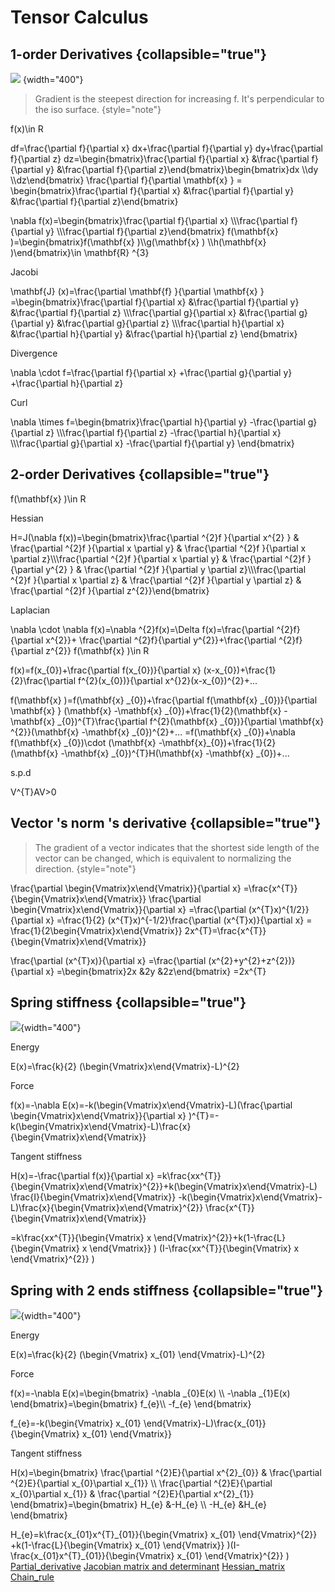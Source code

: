 # Tensor Calculus

## 1-order Derivatives {collapsible="true"}

![](gradient.png) {width="400"}

> Gradient is the steepest direction for increasing f. It's perpendicular to the iso surface.
> {style="note"}

<procedure title="Partial derivative of function of a real variable" >
<code-block lang="tex"> f(x)\in R </code-block>
<p> </p>
<code-block lang="tex"> df=\frac{\partial f}{\partial x} dx+\frac{\partial f}{\partial y} dy+\frac{\partial f}{\partial z} dz=\begin{bmatrix}\frac{\partial f}{\partial x}  &\frac{\partial f}{\partial y}  &\frac{\partial f}{\partial z}\end{bmatrix}\begin{bmatrix}dx \\dy \\dz\end{bmatrix}  </code-block>
</procedure>


<procedure title="Gradient" >
<code-block lang="tex"> \frac{\partial f}{\partial \mathbf{x} } = \begin{bmatrix}\frac{\partial f}{\partial x}  &\frac{\partial f}{\partial y}  &\frac{\partial f}{\partial z}\end{bmatrix} </code-block>
<p> </p>
<code-block lang="tex"> \nabla f(x)=\begin{bmatrix}\frac{\partial f}{\partial x}  \\\frac{\partial f}{\partial y} \\\frac{\partial f}{\partial z}\end{bmatrix} </code-block>
</procedure>


<procedure title="Jacobi Matrix" >
<code-block lang="tex"> f(\mathbf{x} )=\begin{bmatrix}f(\mathbf{x} )\\g(\mathbf{x} ) \\h(\mathbf{x} )\end{bmatrix}\in \mathbf{R} ^{3} </code-block>
<p>Jacobi</p>
<code-block lang="tex"> \mathbf{J} (x)=\frac{\partial \mathbf{f} }{\partial \mathbf{x} } =\begin{bmatrix}\frac{\partial f}{\partial x} &\frac{\partial f}{\partial y}  &\frac{\partial f}{\partial z} \\\frac{\partial g}{\partial x} &\frac{\partial g}{\partial y}  &\frac{\partial g}{\partial z} \\\frac{\partial h}{\partial x} &\frac{\partial h}{\partial y}  &\frac{\partial h}{\partial z} \end{bmatrix} </code-block>
<p>Divergence</p>
<code-block lang="tex"> \nabla \cdot f=\frac{\partial f}{\partial x} +\frac{\partial g}{\partial y} +\frac{\partial h}{\partial z} </code-block>
<p>Curl</p>
<code-block lang="tex"> \nabla \times f=\begin{bmatrix}\frac{\partial h}{\partial y} -\frac{\partial g}{\partial z} \\\frac{\partial f}{\partial z} -\frac{\partial h}{\partial x}  \\\frac{\partial g}{\partial x} -\frac{\partial f}{\partial y} \end{bmatrix}
 </code-block>
</procedure>

## 2-order Derivatives {collapsible="true"}

<procedure title="2nd-order derivatives" >
<code-block lang="tex"> f(\mathbf{x} )\in R </code-block>
<p>Hessian</p>
<code-block lang="tex"> H=J(\nabla f(x))=\begin{bmatrix}\frac{\partial ^{2}f }{\partial x^{2} }   & \frac{\partial ^{2}f }{\partial x \partial y}  & \frac{\partial ^{2}f }{\partial x \partial z}\\\frac{\partial ^{2}f }{\partial x \partial y}   & \frac{\partial ^{2}f }{\partial y^{2} }  & \frac{\partial ^{2}f }{\partial y \partial z}\\\frac{\partial ^{2}f }{\partial x \partial z}   & \frac{\partial ^{2}f }{\partial y \partial z} & \frac{\partial ^{2}f }{\partial z^{2}}\end{bmatrix} </code-block>
<p>Laplacian</p>
<code-block lang="tex"> \nabla \cdot \nabla f(x)=\nabla ^{2}f(x)=\Delta f(x)=\frac{\partial ^{2}f}{\partial x^{2}}+ \frac{\partial ^{2}f}{\partial y^{2}}+\frac{\partial ^{2}f}{\partial z^{2}} </code-block>
</procedure>


<procedure title="Taylor Expansion" >
<code-block lang="tex"> f(\mathbf{x} )\in R </code-block>
<p> </p>
<code-block lang="tex"> f(x)=f(x_{0})+\frac{\partial f(x_{0})}{\partial x} (x-x_{0})+\frac{1}{2}\frac{\partial f^{2}(x_{0})}{\partial x^{}2}(x-x_{0})^{2}+...   </code-block>
<p> </p>
<code-block lang="tex"> f(\mathbf{x} )=f(\mathbf{x} _{0})+\frac{\partial f(\mathbf{x} _{0})}{\partial \mathbf{x} } (\mathbf{x} -\mathbf{x} _{0})+\frac{1}{2}(\mathbf{x} -\mathbf{x} _{0})^{T}\frac{\partial f^{2}(\mathbf{x} _{0})}{\partial \mathbf{x} ^{2}}(\mathbf{x} -\mathbf{x} _{0})^{2}+...  
 </code-block>
<code-block lang="tex"> =f(\mathbf{x} _{0})+\nabla f(\mathbf{x} _{0})\cdot (\mathbf{x} -\mathbf{x}_{0})+\frac{1}{2} (\mathbf{x} -\mathbf{x} _{0})^{T}H(\mathbf{x} -\mathbf{x} _{0})+...
 </code-block>
<p>s.p.d</p>
<code-block lang="tex"> V^{T}AV>0 </code-block>
</procedure>

## Vector 's norm 's derivative {collapsible="true"}

> The gradient of a vector indicates that the shortest side length of the vector can be changed, which is equivalent to
> normalizing the direction.
> {style="note"}

<procedure title="Note" >
<code-block lang="tex"> \frac{\partial \begin{Vmatrix}x\end{Vmatrix}}{\partial x} =\frac{x^{T}}{\begin{Vmatrix}x\end{Vmatrix}} 
 </code-block>
</procedure>

<procedure title="derive the formula" >
<code-block lang="tex"> \frac{\partial \begin{Vmatrix}x\end{Vmatrix}}{\partial x} =\frac{\partial (x^{T}x)^{1/2}}{\partial x} =\frac{1}{2} (x^{T}x)^{-1/2}\frac{\partial (x^{T}x)}{\partial x} = \frac{1}{2\begin{Vmatrix}x\end{Vmatrix}} 2x^{T}=\frac{x^{T}}{\begin{Vmatrix}x\end{Vmatrix}}
 </code-block>
<p> </p>
<code-block lang="tex"> \frac{\partial (x^{T}x)}{\partial x} =\frac{\partial (x^{2}+y^{2}+z^{2})}{\partial x} =\begin{bmatrix}2x &2y &2z\end{bmatrix} =2x^{T}
 </code-block>
</procedure>

## Spring stiffness {collapsible="true"}

![](Spring.png){width="400"}

<procedure title="Spring" >
<p>Energy</p>
<code-block lang="tex"> E(x)=\frac{k}{2} (\begin{Vmatrix}x\end{Vmatrix}-L)^{2}
</code-block>
<p>Force</p>
<code-block lang="tex"> f(x)=-\nabla E(x)=-k(\begin{Vmatrix}x\end{Vmatrix}-L)(\frac{\partial \begin{Vmatrix}x\end{Vmatrix}}{\partial x} )^{T}=-k(\begin{Vmatrix}x\end{Vmatrix}-L)\frac{x}{\begin{Vmatrix}x\end{Vmatrix}}
</code-block>
<p>Tangent stiffness</p>
<code-block lang="tex"> H(x)=-\frac{\partial f(x)}{\partial x} =k\frac{xx^{T}}{\begin{Vmatrix}x\end{Vmatrix}^{2}}+k(\begin{Vmatrix}x\end{Vmatrix}-L) \frac{I}{\begin{Vmatrix}x\end{Vmatrix}} -k(\begin{Vmatrix}x\end{Vmatrix}-L)\frac{x}{\begin{Vmatrix}x\end{Vmatrix}^{2}} \frac{x^{T}}{\begin{Vmatrix}x\end{Vmatrix}}
</code-block>
<p> </p>
<code-block lang="tex"> =k\frac{xx^{T}}{\begin{Vmatrix}
x
\end{Vmatrix}^{2}}+k(1-\frac{L}{\begin{Vmatrix}
x
\end{Vmatrix}} ) (I-\frac{xx^{T}}{\begin{Vmatrix}
x
\end{Vmatrix}^{2}} ) </code-block>
</procedure>

## Spring with 2 ends stiffness {collapsible="true"}

![](Spring2.png){width="400"}


<procedure title="Spring" >
<p>Energy</p>
<code-block lang="tex"> E(x)=\frac{k}{2} (\begin{Vmatrix} x_{01} \end{Vmatrix}-L)^{2}
</code-block>
<p>Force</p>
<code-block lang="tex"> f(x)=-\nabla E(x)=\begin{bmatrix}
-\nabla _{0}E(x) \\
-\nabla _{1}E(x)
\end{bmatrix}=\begin{bmatrix}
 f_{e}\\
-f_{e}
\end{bmatrix} </code-block>
<p> </p>
<code-block lang="tex"> f_{e}=-k(\begin{Vmatrix}
x_{01}
\end{Vmatrix}-L)\frac{x_{01}}{\begin{Vmatrix}
x_{01}
\end{Vmatrix}}  </code-block>

<p>Tangent stiffness</p>
<code-block lang="tex"> H(x)=\begin{bmatrix}
 \frac{\partial ^{2}E}{\partial x^{2}_{0}}  & \frac{\partial ^{2}E}{\partial x_{0}\partial x_{1}} \\
 \frac{\partial ^{2}E}{\partial x_{0}\partial x_{1}} & \frac{\partial ^{2}E}{\partial x^{2}_{1}}
\end{bmatrix}=\begin{bmatrix}
 H_{e} &-H_{e} \\
 -H_{e} &H_{e}
\end{bmatrix} </code-block>
<p> </p>
<code-block lang="tex"> H_{e}=k\frac{x_{01}x^{T}_{01}}{\begin{Vmatrix}
x_{01}
\end{Vmatrix}^{2}} +k(1-\frac{L}{\begin{Vmatrix}
x_{01}
\end{Vmatrix}} )(I-\frac{x_{01}x^{T}_{01}}{\begin{Vmatrix}
x_{01}
\end{Vmatrix}^{2}} ) </code-block>
</procedure>


<seealso>
    <category ref="wiki">
        <a href="https://en.wikipedia.org/wiki/Partial_derivative">Partial_derivative</a>
        <a href="https://en.wikipedia.org/wiki/Jacobian_matrix_and_determinant">Jacobian matrix and determinant</a>
        <a href="https://en.wikipedia.org/wiki/Hessian_matrix">Hessian_matrix</a>
        <a href="https://en.wikipedia.org/wiki/Chain_rule">Chain_rule</a>
    </category>
</seealso>